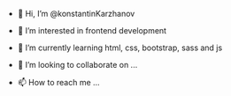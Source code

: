 - 👋 Hi, I’m @konstantinKarzhanov
- 👀 I’m interested in frontend development
- 🌱 I’m currently learning html, css, bootstrap, sass and js

- 💞️ I’m looking to collaborate on ...
- 📫 How to reach me ...

<!---
konstantinKarzhanov/konstantinKarzhanov is a ✨ special ✨ repository because its `README.md` (this file) appears on your GitHub profile.
You can click the Preview link to take a look at your changes.
--->
